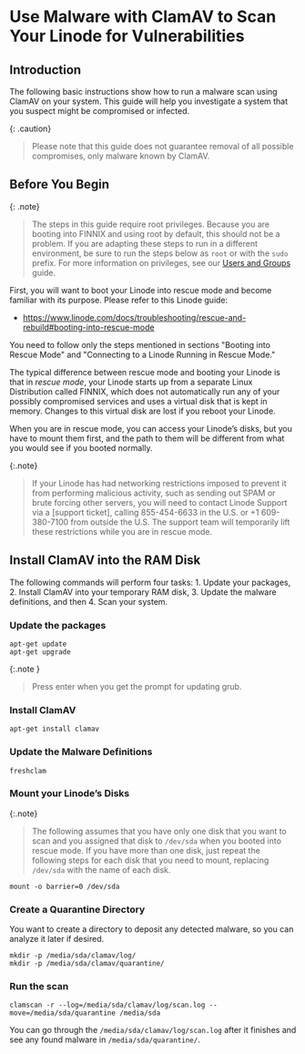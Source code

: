 # Use Malware with ClamAV to Scan Your Linode for Vulnerabilities

## Introduction
The following basic instructions show how to run a malware scan using ClamAV on your system. This guide will help you investigate a system that you suspect might be compromised or infected. 

{: .caution}
>
> Please note that this guide does not guarantee removal of all possible compromises, only malware known by ClamAV.
 
## Before You Begin

{: .note}
> The steps in this guide require root privileges. Because you are booting into FINNIX and using root by default, this should not be a problem. If you are adapting these steps to run in a different environment, be sure to run the steps below as `root` or with the `sudo` prefix. For more information on privileges, see our [Users and Groups](/docs/tools-reference/linux-users-and-groups) guide.

First, you will want to boot your Linode into rescue mode and become familiar with its purpose. Please refer to this Linode guide:

  - https://www.linode.com/docs/troubleshooting/rescue-and-rebuild#booting-into-rescue-mode

You need to follow only the steps mentioned in sections "Booting into Rescue Mode" and "Connecting to a Linode Running in Rescue Mode."

The typical difference between rescue mode and booting your Linode is that in _rescue mode_, your Linode starts up from a separate Linux Distribution called FINNIX, which does not automatically run any of your possibly compromised services and uses a virtual disk that is kept in memory. Changes to this virtual disk are lost if you reboot your Linode.

When you are in rescue mode, you can access your Linode’s disks, but you have to mount them first, and the path to them will be different from what you would see if you booted normally.

{:.note}
>
> If your Linode has had networking restrictions imposed to prevent it from performing malicious activity, such as sending out SPAM or brute forcing other servers, you will need to contact Linode Support via a [support ticket], calling 855-454-6633 in the U.S. or +1 609-380-7100 from outside the U.S. The support team will temporarily lift these restrictions while you are in rescue mode.

## Install ClamAV into the RAM Disk
The following commands will perform four tasks:
	1. Update your packages, 
	2. Install ClamAV into your temporary RAM disk, 
	3. Update the malware definitions, and then 
	4. Scan your system.

### Update the packages
	apt-get update
	apt-get upgrade

 {:.note } 
>
> Press enter when you get the prompt for updating grub.

### Install ClamAV
	apt-get install clamav

### Update the Malware Definitions	
	freshclam

### Mount your Linode’s Disks

{:.note}
>
> The following assumes that you have only one disk that you want to scan and you assigned that disk to `/dev/sda` when you booted into rescue mode. If you have more than one disk, just repeat the following steps for each disk that you need to mount, replacing `/dev/sda` with the name of each disk.

	mount -o barrier=0 /dev/sda

### Create a Quarantine Directory

You want to create a directory to deposit any detected malware, so you can analyze it later if desired. 

	mkdir -p /media/sda/clamav/log/
	mkdir -p /media/sda/clamav/quarantine/

### Run the scan
	clamscan -r --log=/media/sda/clamav/log/scan.log --move=/media/sda/quarantine /media/sda

You can go through the `/media/sda/clamav/log/scan.log` after it finishes and see any found malware in `/media/sda/quarantine/`.
